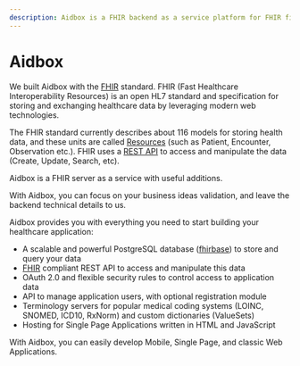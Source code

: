 ```yaml
---
description: Aidbox is a FHIR backend as a service platform for FHIR first applications.
---
```


# Aidbox

We built Aidbox with the [FHIR](http://www.hl7.org/fhir/) standard. FHIR \(Fast Healthcare Interoperability Resources\) is an open HL7 standard and specification for storing and exchanging healthcare data by leveraging modern web technologies.

The FHIR standard currently describes about 116 models for storing health data, and these units are called [Resources](http://www.hl7.org/fhir/resourcelist.html) \(such as Patient, Encounter, Observation etc.\). FHIR uses a [REST API](https://hello.aidbox.io/docs/rest-api) to access and manipulate the data \(Create, Update, Search, etc\).

Aidbox is a FHIR server as a service with useful additions.

With Aidbox, you can focus on your business ideas validation, and leave the backend technical details to us.

Aidbox provides you with everything you need to start building your healthcare application:

* A scalable and powerful PostgreSQL database \([fhirbase](http://fhirbase.github.io/)\) to store and query your data
* [FHIR](http://www.hl7.org/fhir/) compliant REST API to access and manipulate this data
* OAuth 2.0 and flexible security rules to control access to application data
* API to manage application users, with optional registration module
* Terminology servers for popular medical coding systems \(LOINC, SNOMED, ICD10, RxNorm\) and custom dictionaries \(ValueSets\)
* Hosting for Single Page Applications written in HTML and JavaScript

With Aidbox, you can easily develop Mobile, Single Page, and classic Web Applications.

